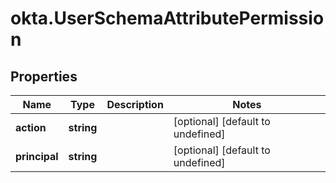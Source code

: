 # okta.UserSchemaAttributePermission

## Properties

Name | Type | Description | Notes
------------ | ------------- | ------------- | -------------
**action** | **string** |  | [optional] [default to undefined]
**principal** | **string** |  | [optional] [default to undefined]

